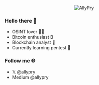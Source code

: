 <p align="center">
  <img src="https://drive.google.com/uc?export=view&id=17W2FhwxswqWoTyWePo33uc4YDGENThFv" alt="AllyPry"/>
</p>

### Hello there 👋

- OSINT lover 🕵️‍♂️
- Bitcoin enthusiast ₿
- Blockchain analyst 🔗
- Currently learning pentest 📖

### Follow me 🌐

- 𝕏 @allypry
- Medium @allypry

<!--
**AllyPry/AllyPry** is a ✨ _special_ ✨ repository because its `README.md` (this file) appears on your GitHub profile.

Here are some ideas to get you started:

- 🌱 I’m currently learning Python
- 🤔 I’m looking for help with ...
- 💬 Ask me about ...
- 📫 How to reach me: ...
-->
